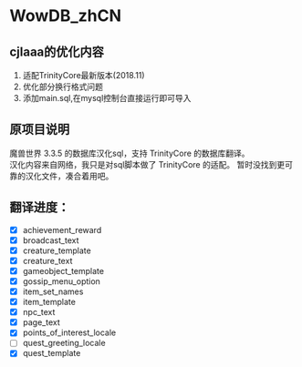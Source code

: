 # WowDB_zhCN

## cjlaaa的优化内容
1. 适配TrinityCore最新版本(2018.11)
2. 优化部分换行格式问题
3. 添加main.sql,在mysql控制台直接运行即可导入


## 原项目说明
魔兽世界 3.3.5 的数据库汉化sql，支持 TrinityCore 的数据库翻译。  
汉化内容来自网络，我只是对sql脚本做了 TrinityCore 的适配。
暂时没找到更可靠的汉化文件，凑合着用吧。  

## 翻译进度：
 - [x] achievement_reward
 - [x] broadcast_text
 - [x] creature_template
 - [x] creature_text
 - [x] gameobject_template
 - [x] gossip_menu_option
 - [x] item_set_names
 - [x] item_template
 - [x] npc_text
 - [x] page_text
 - [x] points_of_interest_locale
 - [ ] quest_greeting_locale
 - [x] quest_template
